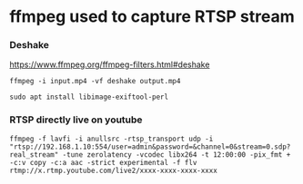# ffmpeg used to capture RTSP stream

### Deshake
https://www.ffmpeg.org/ffmpeg-filters.html#deshake
```
ffmpeg -i input.mp4 -vf deshake output.mp4
```


```
sudo apt install libimage-exiftool-perl
```


### RTSP directly live on youtube
```
ffmpeg -f lavfi -i anullsrc -rtsp_transport udp -i "rtsp://192.168.1.10:554/user=admin&password=&channel=0&stream=0.sdp?real_stream" -tune zerolatency -vcodec libx264 -t 12:00:00 -pix_fmt + -c:v copy -c:a aac -strict experimental -f flv rtmp://x.rtmp.youtube.com/live2/xxxx-xxxx-xxxx-xxxx
```
